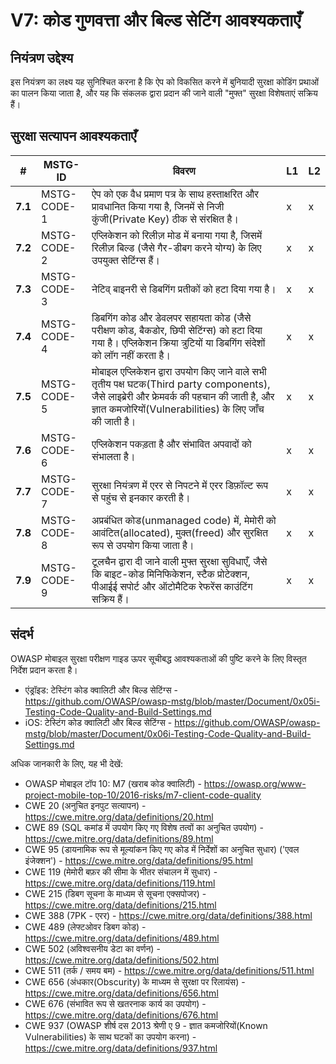 # V7: कोड गुणवत्ता और बिल्ड सेटिंग आवश्यकताएँ

## नियंत्रण उद्देश्य

इस नियंत्रण का लक्ष्य यह सुनिश्चित करना है कि ऐप को विकसित करने में बुनियादी सुरक्षा कोडिंग प्रथाओं का पालन किया जाता है, और यह कि संकलक द्वारा प्रदान की जाने वाली "मुफ्त" सुरक्षा विशेषताएं सक्रिय हैं।

## सुरक्षा सत्यापन आवश्यकताएँ

| # | MSTG-ID | विवरण | L1 | L2 |
| -- | ---------- | ---------------------- | - | - |
| **7.1** | MSTG-CODE-1 | ऐप को एक वैध प्रमाण पत्र के साथ हस्ताक्षरित और प्रावधानित किया गया है, जिनमें से निजी कुंजी(Private Key) ठीक से संरक्षित है। | x | x |
| **7.2** | MSTG-CODE-2 | एप्लिकेशन को रिलीज़ मोड में बनाया गया है, जिसमें रिलीज़ बिल्ड (जैसे गैर-डीबग करने योग्य) के लिए उपयुक्त सेटिंग्स हैं। | x | x |
| **7.3** | MSTG-CODE-3 | नेटिव् बाइनरी से डिबगिंग प्रतीकों को हटा दिया गया है। | x | x |
| **7.4** | MSTG-CODE-4 | डिबगिंग कोड और डेवलपर सहायता कोड (जैसे परीक्षण कोड, बैकडोर, छिपी सेटिंग्स) को हटा दिया गया है। एप्लिकेशन क्रिया त्रुटियों या डिबगिंग संदेशों को लॉग नहीं करता है। | x | x |
| **7.5** | MSTG-CODE-5 | मोबाइल एप्लिकेशन द्वारा उपयोग किए जाने वाले सभी तृतीय पक्ष घटक(Third party components), जैसे लाइब्रेरी और फ्रेमवर्क की पहचान की जाती है, और ज्ञात कमजोरियों(Vulnerabilities) के लिए जाँच की जाती है। | x | x |
| **7.6** | MSTG-CODE-6 | एप्लिकेशन पकड़ता है और संभावित अपवादों को संभालता है।| x | x |
| **7.7** | MSTG-CODE-7 | सुरक्षा नियंत्रण में एरर से निपटने में एरर डिफ़ॉल्ट रूप से पहुंच से इनकार करती है। | x | x |
| **7.8** | MSTG-CODE-8 | अप्रबंधित कोड(unmanaged code) में, मेमोरी को आवंटित(allocated), मुक्त(freed) और सुरक्षित रूप से उपयोग किया जाता है।  | x | x |
| **7.9** | MSTG-CODE-9 | टूलचैन द्वारा दी जाने वाली मुफ्त सुरक्षा सुविधाएँ, जैसे कि बाइट-कोड मिनिफिकेशन, स्टैक प्रोटेक्शन, पीआईई सपोर्ट और ऑटोमैटिक रेफरेंस काउंटिंग सक्रिय हैं। | x | x |

## संदर्भ

OWASP मोबाइल सुरक्षा परीक्षण गाइड ऊपर सूचीबद्ध आवश्यकताओं की पुष्टि करने के लिए विस्तृत निर्देश प्रदान करता है।

- एंड्रॉइड: टेस्टिंग कोड क्वालिटी और बिल्ड सेटिंग्स - <https://github.com/OWASP/owasp-mstg/blob/master/Document/0x05i-Testing-Code-Quality-and-Build-Settings.md>
- iOS: टेस्टिंग कोड क्वालिटी और बिल्ड सेटिंग्स - <https://github.com/OWASP/owasp-mstg/blob/master/Document/0x06i-Testing-Code-Quality-and-Build-Settings.md>

अधिक जानकारी के लिए, यह भी देखें:

- OWASP मोबाइल टॉप 10: M7 (खराब कोड क्वालिटी) - <https://owasp.org/www-project-mobile-top-10/2016-risks/m7-client-code-quality>
- CWE 20 (अनुचित इनपुट सत्यापन) - <https://cwe.mitre.org/data/definitions/20.html>
- CWE 89 (SQL कमांड में उपयोग किए गए विशेष तत्वों का अनुचित उपयोग) - <https://cwe.mitre.org/data/definitions/89.html>
- CWE 95 (डायनामिक रूप से मूल्यांकन किए गए कोड में निर्देशों का अनुचित सुधार) ('एवल इंजेक्शन') - <https://cwe.mitre.org/data/definitions/95.html>
- CWE 119 (मेमोरी बफ़र की सीमा के भीतर संचालन में सुधार) - <https://cwe.mitre.org/data/definitions/119.html>
- CWE 215 (डिबग सूचना के माध्यम से सूचना एक्सपोजर) - <https://cwe.mitre.org/data/definitions/215.html>
- CWE 388 (7PK - एरर) - <https://cwe.mitre.org/data/definitions/388.html>
- CWE 489 (लेफ्टओवर डिबग कोड) - <https://cwe.mitre.org/data/definitions/489.html>
- CWE 502 (अविश्वसनीय डेटा का वर्णन) - <https://cwe.mitre.org/data/definitions/502.html>
- CWE 511 (तर्क / समय बम) - <https://cwe.mitre.org/data/definitions/511.html>
- CWE 656 (अंधकार(Obscurity) के माध्यम से सुरक्षा पर रिलायंस) - <https://cwe.mitre.org/data/definitions/656.html>
- CWE 676 (संभावित रूप से खतरनाक कार्य का उपयोग)  - <https://cwe.mitre.org/data/definitions/676.html>
- CWE 937 (OWASP शीर्ष दस 2013 श्रेणी ए 9 - ज्ञात कमजोरियों(Known Vulnerabilities) के साथ घटकों का उपयोग करना) - <https://cwe.mitre.org/data/definitions/937.html>
